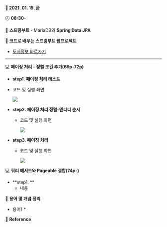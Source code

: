 **:date: 2021. 01. 15. 금**

:clock8: **08:30-**

:bookmark_tabs: **스프링부트** - MariaDB와 **Spring Data JPA**

:green_book: **코드로 배우는 스프링부트 웹프로젝트**

* [도서정보 바로가기](http://www.kyobobook.co.kr/product/detailViewKor.laf?ejkGb=KOR&mallGb=KOR&barcode=9791189184070&orderClick=LEA&Kc=)

---

:computer: **페이징 처리 - 정렬 조건 추가(69p-72p)** 

* **step1. 페이징 처리 테스트**
  
* 코드 및  실행 화면
  
  ![](C:\Users\ADMIN\IdeaProjects\TIL21\SpringBoot\docs\img\0115실습_페이징처리-정렬69p-0.PNG)
  
* **step2. 페이징 처리 정렬-엔티티 순서**

  * 코드 및  실행 화면

    ![](C:\Users\ADMIN\IdeaProjects\TIL21\SpringBoot\docs\img\0115실습_페이징처리-정렬69p-1.PNG)

* **step3. 페이징 처리**

  * 코드 및  실행 화면

    ![](C:\Users\ADMIN\IdeaProjects\TIL21\SpringBoot\docs\img\0115실습_페이징처리-정렬69p-2.PNG)



:computer: **쿼리 메서드와 Pageable 결합(74p-)**

* **step1. **
  * 내용



:bookmark_tabs: **용어 및 개념 정리**

* 용어1
  * 



:tulip: **Reference**

